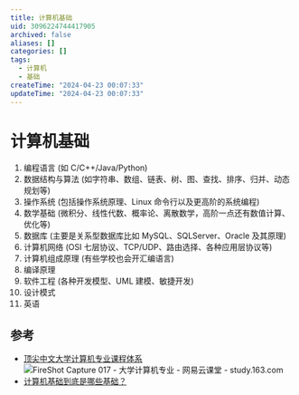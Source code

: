 ```yaml
---
title: 计算机基础
uid: 3096224744417905
archived: false
aliases: []
categories: []
tags:
  - 计算机
  - 基础
createTime: "2024-04-23 00:07:33"
updateTime: "2024-04-23 00:07:33"
---
```


# 计算机基础

1. 编程语言 (如 C/C++/Java/Python)
2. 数据结构与算法 (如字符串、数组、链表、树、图、查找、排序、归并、动态规划等)
3. 操作系统 (包括操作系统原理、Linux 命令行以及更高阶的系统编程)
4. 数学基础 (微积分、线性代数、概率论、离散数学，高阶一点还有数值计算、优化等)
5. 数据库 (主要是关系型数据库比如 MySQL、SQLServer、Oracle 及其原理)
6. 计算机网络 (OSI 七层协议、TCP/UDP、路由选择、各种应用层协议等)
7. 计算机组成原理 (有些学校也会开汇编语言)
8. 编译原理
9. 软件工程 (各种开发模型、UML 建模、敏捷开发)
10. 设计模式
11. 英语

## 参考

- [顶尖中文大学计算机专业课程体系](https://study.163.com/curricula/cs.htm)![FireShot Capture 017 - 大学计算机专业 - 网易云课堂 - study.163.com](https://cdn.jsdelivr.net/gh/FourteenD/PicBed/2020-12-21%2018-26-41_FireShot%20Capture%20017%20-%20%E5%A4%A7%E5%AD%A6%E8%AE%A1%E7%AE%97%E6%9C%BA%E4%B8%93%E4%B8%9A%20-%20%E7%BD%91%E6%98%93%E4%BA%91%E8%AF%BE%E5%A0%82%20-%20study.163.com.png)
- [计算机基础到底是哪些基础？](https://www.zhihu.com/question/31528376/answer/692405340)

